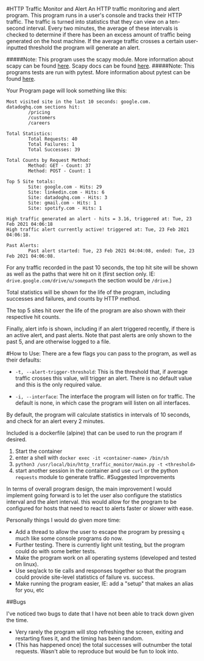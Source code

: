 #HTTP Traffic Monitor and Alert
An HTTP traffic monitoring and alert program. This program runs in a user's console and tracks their HTTP traffic.
The traffic is turned into statistics that they can view on a ten-second interval. Every two minutes, the average of
these intervals is checked to determine if there has been an excess amount of traffic being generated on the host machine.
If the average traffic crosses a certain user-inputted threshold the program will generate an alert.

#####Note: This program uses the scapy module. More information about scapy can be found [here](https://scapy.net/). Scapy docs can be found [here](https://scapy.readthedocs.io/en/latest/).
#####Note: This programs tests are run with pytest. More information about pytest can be found [here](https://docs.pytest.org/en/stable/).

Your Program page will look something like this:
```
Most visited site in the last 10 seconds: google.com.
datadoghq.com sections hit:
        /pricing
        /customers
        /careers

Total Statistics:
        Total Requests: 40
        Total Failures: 1
        Total Successes: 39

Total Counts by Request Method:
        Method: GET - Count: 37
        Method: POST - Count: 1

Top 5 Site totals:
        Site: google.com - Hits: 29
        Site: linkedin.com - Hits: 6
        Site: datadoghq.com - Hits: 3
        Site: gmail.com - Hits: 1
        Site: spotify.com - Hits: 1

High traffic generated an alert - hits = 3.16, triggered at: Tue, 23 Feb 2021 04:06:18
High traffic alert currently active! triggered at: Tue, 23 Feb 2021 04:06:18.

Past Alerts:
        Past alert started: Tue, 23 Feb 2021 04:04:08, ended: Tue, 23 Feb 2021 04:06:08.
```
For any traffic recorded in the past 10 seconds, the top hit site will be shown as well as the paths that were hit on it (first section only. IE: `drive.google.com/drive/u/somepath` the section would be `/drive`.)

Total statistics will be shown for the life of the program, including successes and failures, and counts by HTTP method.

The top 5 sites hit over the life of the program are also shown with their respective hit counts.

Finally, alert info is shown, including if an alert triggered recently, if there is an active alert, and past alerts. Note that past alerts are only shown to the past 5, and are otherwise logged to a file.

#How to Use:
There are a few flags you can pass to the program, as well as their defaults:
- `-t, --alert-trigger-threshold`: This is the threshold that, if average traffic crosses this value, will trigger an alert.
There is no default value and this is the only required value.
  
- `-i, --interface`: The interface the program will listen on for traffic. The default is none, in which case the program will listen on all interfaces.

By default, the program will calculate statistics in intervals of 10 seconds, and check for an alert every 2 minutes.

Included is a dockerfile (alpine) that can be used to run the program if desired.
1. Start the container
2. enter a shell with `docker exec -it <container-name> /bin/sh`
3. `python3 /usr/local/bin/http_traffic_monitor/main.py -t <threshold>`
4. start another session in the container and use `curl` or the python `requests` module to generate traffic.
#Suggested Improvements

In terms of overall program design, the main improvement I would implement going forward is to let the user also configure the statistics interval and
the alert interval. this would allow for the program to be configured for hosts that need to react to alerts faster or slower with ease.

Personally things I would do given more time:
- Add a thread to allow the user to escape the program by pressing `q` much like some console programs do now.
- Further testing. There is currently light unit testing, but the program could do with some better tests.
- Make the program work on all operating systems (developed and tested on linux).
- Use seq/ack to tie calls and responses together so that the program could provide site-level statistics of failure vs. success.
- Make running the program easier, IE: add a "setup" that makes an alias for you, etc

##Bugs

I've noticed two bugs to date that I have not been able to track down given the time.
- Very rarely the program will stop refreshing the screen, exiting and restarting fixes it, and the timing has been random.
- (This has happened once) the total successes will outnumber the total requests. Wasn't able to reproduce but would be fun to look into.